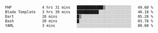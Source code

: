 <!--START_SECTION:waka-->

```txt
PHP              4 hrs 31 mins   ████████████▒░░░░░░░░░░░░   49.60 %
Blade Template   3 hrs 39 mins   ██████████░░░░░░░░░░░░░░░   40.18 %
Dart             28 mins         █▒░░░░░░░░░░░░░░░░░░░░░░░   05.28 %
Bash             20 mins         █░░░░░░░░░░░░░░░░░░░░░░░░   03.78 %
YAML             3 mins          ░░░░░░░░░░░░░░░░░░░░░░░░░   00.60 %
```

<!--END_SECTION:waka-->
